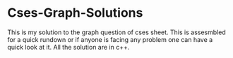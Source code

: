 # Cses-Graph-Solutions
This is my solution to the graph question of cses sheet. This is assesmbled for a quick rundown or if anyone is facing any problem one can have a quick look at it. All the solution are in c++.
